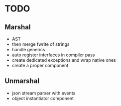 # TODO

## Marshal
- AST
- then merge fwrite of strings
- handle generics
- auto register interfaces in compiler pass
- create dedicated exceptions and wrap native ones
- create a proper component

## Unmarshal
- json stream parser with events
- object instantiator component
